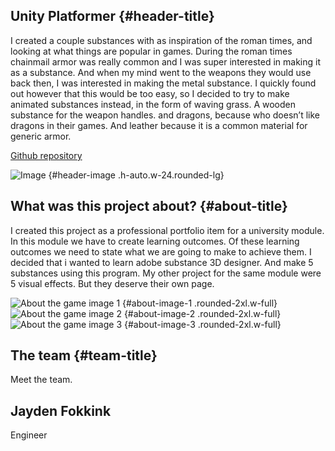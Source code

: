 ## Unity Platformer {#header-title}

<p id="header-text">
I created a couple substances with as inspiration of the roman times, and looking at what things are popular in games. During the roman times chainmail armor was really common and I was super interested in making it as a substance. And when my mind went to the weapons they would use back then, I was interested in making the metal substance. I quickly found out however  that this would be too easy, so I decided to try to make animated substances instead, in the form of waving grass. A wooden substance for the weapon handles. and dragons, because who doesn’t like dragons in their games. And leather because it is a common material for generic armor.
</p>

<a href="https://github.com/JaydenDF/PlatformerUnity" id="header-github-link" target="_blank" class="py-4 px-6 md:px-9 lg:px-6 xl:px-9 leading-normal border inline-block transition bg-primary border-primary text-white hover:bg-opacity-80 rounded-lg">
Github repository
</a>

![Image](/images/EurpeanDragonScales.png) {#header-image .h-auto.w-24.rounded-lg}

## What was this project about? {#about-title}

<p id="about-text">
I created this project as a professional portfolio item for a university module. In this module we have to create learning outcomes. Of these learning outcomes we need to state what we are going to make to achieve them. I decided that i wanted to learn adobe substance 3D designer. And make 5 substances using this program. My other project for the same module were 5 visual effects. But they deserve their own page.
</p>

![About the game image 1](/images/ChainmailBetter.png) {#about-image-1 .rounded-2xl.w-full}
![About the game image 2](/images/LeatherSubstance.png) {#about-image-2 .rounded-2xl.w-full}
![About the game image 3](/images/ProcedualWood.png) {#about-image-3 .rounded-2xl.w-full}

## The team {#team-title}
<div class="dark:bg-slate-800">
  <p id="team-text">
  Meet the team.
  </p>
  
  <div class="grid grid-cols-1 md:grid-cols-2 lg:grid-cols-3 gap-4" id="team-members">
      <div class="border-gray-200 border p-4 rounded-lg flex items-center">
          <div class="flex-grow">
              <h2 class="text-gray-900 title-font font-medium dark:text-gray-300">Jayden Fokkink</h2>
              <p class="text-gray-500">Engineer</p>
          </div>
      </div>
  </div>
</div>
